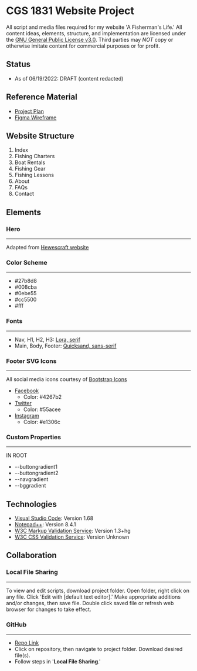# CGS 1831 Website Project
All script and media files required for my website 'A Fisherman's Life.' 
All content ideas, elements, structure, and implementation are licensed under the [GNU General Public License v3.0](https://www.gnu.org/licenses/gpl-3.0.en.html). Third parties may *NOT* copy or otherwise imitate content for commercial purposes or for profit. 
## Status
- As of 06/19/2022: DRAFT (content redacted)
## Reference Material
- [Project Plan](https://drive.google.com/file/d/174wHZF2gdGVLEHi-jxcS_F8PQQnIyymy/view?usp=sharing)
- [Figma Wireframe](https://www.figma.com/file/Kr8qbJ7HvagusGkbJHNxVJ/CGS-1831-Website-Proj)
## Website Structure
1. Index
2. Fishing Charters
3. Boat Rentals
4. Fishing Gear
5. Fishing Lessons
6. About
7. FAQs
8. Contact
## Elements
### Hero
***
Adapted from [Hewescraft website](https://hewescraft.com/products/sea-runner/)
### Color Scheme
***
- #27b8d8
- #008cba
- #0ebe55
- #cc5500
- #fff
### Fonts
***
- Nav, H1, H2, H3: [Lora, serif](https://fonts.google.com/specimen/Lora)
- Main, Body, Footer: [Quicksand, sans-serif](https://fonts.google.com/specimen/Quicksand)
### Footer SVG Icons
***
All social media icons courtesy of [Bootstrap Icons](https://icons.getbootstrap.com/)
- [Facebook](https://icons.getbootstrap.com/icons/facebook/)
    - Color: #4267b2
- [Twitter](https://icons.getbootstrap.com/icons/twitter/)
    - Color: #55acee
- [Instagram](https://icons.getbootstrap.com/icons/instagram/)
    - Color: #e1306c
### Custom Properties
***
IN ROOT
- --buttongradient1
- --buttongradient2
- --navgradient
- --bggradient
## Technologies
- [Visual Studio Code](https://code.visualstudio.com/Download): Version 1.68
- [Notepad++](https://notepad-plus-plus.org/downloads/): Version 8.4.1
- [W3C Markup Validation Service](https://validator.w3.org/#validate_by_upload): Version 1.3+hg
- [W3C CSS Validation Service](https://jigsaw.w3.org/css-validator/validator): Version Unknown
## Collaboration
### Local File Sharing
***
To view and edit scripts, download project folder. Open folder, right click on any file. 
Click 'Edit with [default text editor].' Make appropriate additions and/or changes, then save file. 
Double click saved file or refresh web browser for changes to take effect.
### GitHub
***
- [Repo Link](https://github.com/bdreslin02/www-afl-dev-project)
- Click on repository, then navigate to project folder. Download desired file(s). 
- Follow steps in '**Local File Sharing**.'
